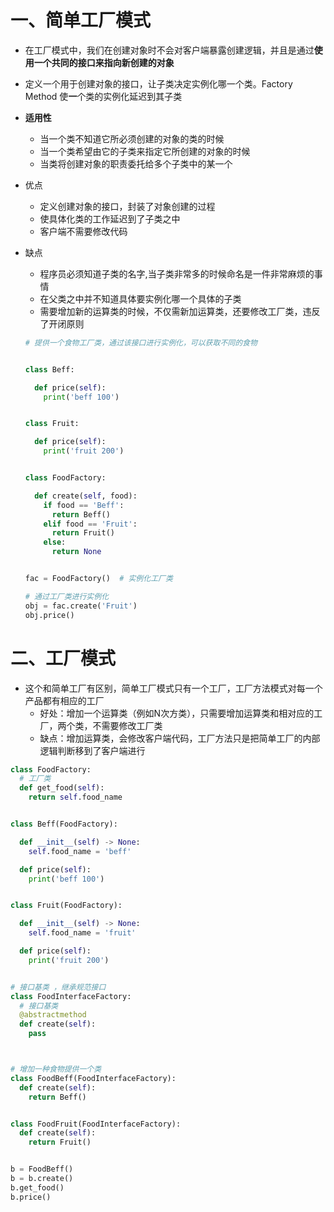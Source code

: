 # 一、简单工厂模式

- 在工厂模式中，我们在创建对象时不会对客户端暴露创建逻辑，并且是通过**使用一个共同的接口来指向新创建的对象**
- 定义一个用于创建对象的接口，让子类决定实例化哪一个类。Factory Method 使**一**个类的实例化延迟到其子类

- **适用性**

  - 当一个类不知道它所必须创建的对象的类的时候
  - 当一个类希望由它的子类来指定它所创建的对象的时候
  - 当类将创建对象的职责委托给多个子类中的某一个

- 优点

  - 定义创建对象的接口，封装了对象创建的过程
  - 使具体化类的工作延迟到了子类之中
  - 客户端不需要修改代码

- 缺点

  - 程序员必须知道子类的名字,当子类非常多的时候命名是一件非常麻烦的事情
  - 在父类之中并不知道具体要实例化哪一个具体的子类
  - 需要增加新的运算类的时候，不仅需新加运算类，还要修改工厂类，违反了开闭原则

  ```python
  # 提供一个食物工厂类，通过该接口进行实例化，可以获取不同的食物
  
  
  class Beff:
  
    def price(self):
      print('beff 100')
  
  
  class Fruit:
  
    def price(self):
      print('fruit 200')
  
  
  class FoodFactory:
  
    def create(self, food):
      if food == 'Beff':
        return Beff()
      elif food == 'Fruit':
        return Fruit()
      else:
        return None
  
  
  fac = FoodFactory()  # 实例化工厂类
  
  # 通过工厂类进行实例化
  obj = fac.create('Fruit')
  obj.price()
  ```

  

# 二、工厂模式

- 这个和简单工厂有区别，简单工厂模式只有一个工厂，工厂方法模式对每一个产品都有相应的工厂
  - 好处：增加一个运算类（例如N次方类），只需要增加运算类和相对应的工厂，两个类，不需要修改工厂类
  - 缺点：增加运算类，会修改客户端代码，工厂方法只是把简单工厂的内部逻辑判断移到了客户端进行

```python
class FoodFactory:
  # 工厂类
  def get_food(self):
    return self.food_name


class Beff(FoodFactory):

  def __init__(self) -> None:
    self.food_name = 'beff'

  def price(self):
    print('beff 100')


class Fruit(FoodFactory):

  def __init__(self) -> None:
    self.food_name = 'fruit'

  def price(self):
    print('fruit 200')


# 接口基类 ，继承规范接口
class FoodInterfaceFactory:
  # 接口基类
  @abstractmethod
  def create(self):
    pass



# 增加一种食物提供一个类
class FoodBeff(FoodInterfaceFactory):
  def create(self):
    return Beff()


class FoodFruit(FoodInterfaceFactory):
  def create(self):
    return Fruit()


b = FoodBeff()
b = b.create()
b.get_food()
b.price()
```

